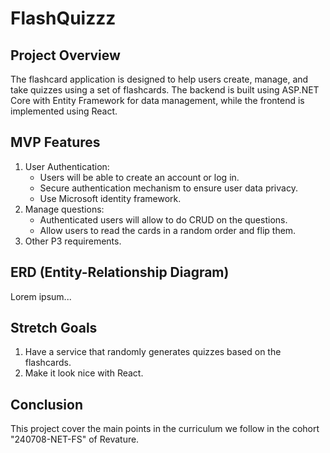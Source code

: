 # FlashQuizzz

## Project Overview
The flashcard application is designed to help users create, manage, and take quizzes using a set of flashcards. The backend is built using ASP.NET Core with Entity Framework for data management, while the frontend is implemented using React.

## MVP Features
1. User Authentication:
    * Users will be able to create an account or log in.
    * Secure authentication mechanism to ensure user data privacy.
    * Use Microsoft identity framework.
2. Manage questions:
    * Authenticated users will allow to do CRUD on the questions.
    * Allow users to read the cards in a random order and flip them.
3. Other P3 requirements.


## ERD (Entity-Relationship Diagram)
Lorem ipsum...

## Stretch Goals
1. Have a service that randomly generates quizzes based on the flashcards.
2. Make it look nice with React.

## Conclusion
This project cover the main points in the curriculum we follow in the cohort "240708-NET-FS" of Revature.
